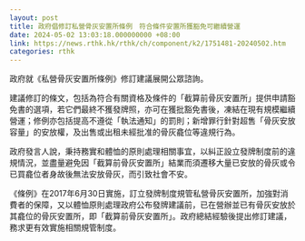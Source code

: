 ```yaml
---
layout: post
title: 政府倡修訂私營骨灰安置所條例　符合條件安置所獲豁免可繼續營運
date: 2024-05-02 13:03:18.000000000 +08:00
link: https://news.rthk.hk/rthk/ch/component/k2/1751481-20240502.htm
categories: rthk
---
```


政府就《私營骨灰安置所條例》修訂建議展開公眾諮詢。

建議修訂的條文，包括為符合有關資格及條件的「截算前骨灰安置所」提供申請豁免書的選項，若它們最終不獲發牌照，亦可在獲批豁免書後，凍結在現有規模繼續營運；修例亦包括提高不遵從「執法通知」的罰則；新增罪行針對超售「骨灰安放容量」的安放權，及出售或出租未經批准的骨灰龕位等違規行為。

政府發言人說，秉持務實和體恤的原則處理相關事宜，以糾正設立發牌制度前的違規情況，並盡量避免因「截算前骨灰安置所」結業而須遷移大量已安放的骨灰或令已買龕位者身故後無法安放骨灰，而引致社會不安。

《條例》在2017年6月30日實施，訂立發牌制度規管私營骨灰安置所，加強對消費者的保障，又以體恤原則處理政府公布發牌建議前，已在營辦並已有骨灰安放於其龕位的骨灰安置所，即「截算前骨灰安置所」。政府總結經驗後提出修訂建議，務求更有效實施相關規管制度。
